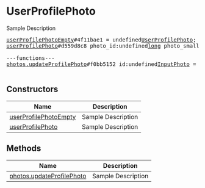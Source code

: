 # UserProfilePhoto

Sample Description

<pre>
<a href="../constructor/userProfilePhotoEmpty">userProfilePhotoEmpty</a>#4f11bae1 = undefined<a href="../type/UserProfilePhoto.md">UserProfilePhoto</a>;
<a href="../constructor/userProfilePhoto">userProfilePhoto</a>#d559d8c8 photo_id:undefined<a href="../type/long.md">long</a> photo_small:undefined<a href="../type/FileLocation.md">FileLocation</a> photo_big:undefined<a href="../type/FileLocation.md">FileLocation</a> = undefined<a href="../type/UserProfilePhoto.md">UserProfilePhoto</a>;

---functions---
<a href="../method/photos.updateProfilePhoto">photos.updateProfilePhoto</a>#f0bb5152 id:undefined<a href="../type/InputPhoto.md">InputPhoto</a> = undefined<a href="../type/UserProfilePhoto.md">UserProfilePhoto</a>;

</pre>

## Constructors

| Name | Description |
|------|-------------|
| [userProfilePhotoEmpty](../constructor/userProfilePhotoEmpty.md) | Sample Description |
| [userProfilePhoto](../constructor/userProfilePhoto.md) | Sample Description |

## Methods

| Name | Description |
|------|-------------|
| [photos.updateProfilePhoto](../method/photos.updateProfilePhoto.md) | Sample Description |
